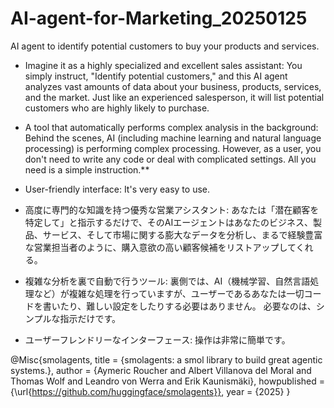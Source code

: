 # AI-agent-for-Marketing_20250125
AI agent to identify potential customers to buy your products and services.

- Imagine it as a highly specialized and excellent sales assistant: You simply instruct, "Identify potential customers," and this AI agent analyzes vast amounts of data about your business, products, services, and the market. Just like an experienced salesperson, it will list potential customers who are highly likely to purchase.

- A tool that automatically performs complex analysis in the background: Behind the scenes, AI (including machine learning and natural language processing) is performing complex processing. However, as a user, you don't need to write any code or deal with complicated settings. All you need is a simple instruction.**

- User-friendly interface: It's very easy to use.


- 高度に専門的な知識を持つ優秀な営業アシスタント: あなたは「潜在顧客を特定して」と指示するだけで、そのAIエージェントはあなたのビジネス、製品、サービス、そして市場に関する膨大なデータを分析し、まるで経験豊富な営業担当者のように、購入意欲の高い顧客候補をリストアップしてくれる。

- 複雑な分析を裏で自動で行うツール: 裏側では、AI（機械学習、自然言語処理など）が複雑な処理を行っていますが、ユーザーであるあなたは一切コードを書いたり、難しい設定をしたりする必要はありません。 必要なのは、シンプルな指示だけです。

- ユーザーフレンドリーなインターフェース: 操作は非常に簡単です。



















@Misc{smolagents, title = {smolagents: a smol library to build great agentic systems.}, author = {Aymeric Roucher and Albert Villanova del Moral and Thomas Wolf and Leandro von Werra and Erik Kaunismäki}, howpublished = {\url{https://github.com/huggingface/smolagents}}, year = {2025} }
